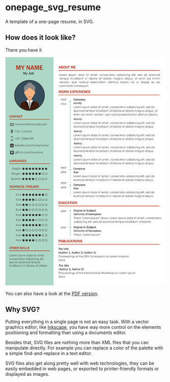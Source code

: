# onepage_svg_resume
A template of a one-page resume, in SVG.

## How does it look like?
There you have it 

![preview](./preview.png)

You can also have a look at the [PDF version](./CV_template.pdf).

## Why SVG?
Putting everything in a single page is not an easy task. With a vector graphics editor, like [Inkscape](https://inkscape.org/), you have way more control on the elements positioning and formatting than using a documents editor.

Besides that, SVG files are nothing more than XML files that you can manipulate directly. For example you can replace a color of the palette with a simple find-and-replace in a text editor.

SVG files also get along pretty well with web technologies, they can be easily embedded in web pages, or exported to printer-friendly formats or displayed as images.

